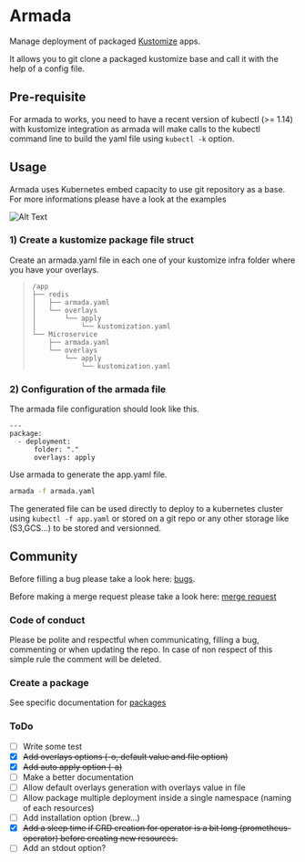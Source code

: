# Armada

Manage deployment of packaged [Kustomize](https://github.com/kubernetes-sigs/kustomize) apps.

It allows you to git clone a packaged kustomize base and call it with the help of a config file.

## Pre-requisite

For armada to works, you need to have a recent version of kubectl (>= 1.14) with kustomize integration as armada will make calls to the kubectl command line to build the yaml file using `kubectl -k` option.

## Usage

Armada uses Kubernetes embed capacity to use git repository as a base. For more informations please have a look at the examples

![Alt Text](https://i.imgur.com/JNoI2MY.gif)

### 1) Create a kustomize package file struct

Create an armada.yaml file in each one of your kustomize infra folder where you have your overlays.

> ```
> /app
> ├── redis
> │   ├── armada.yaml
> │   └── overlays
> │       └── apply
> │           └── kustomization.yaml
> └── Microservice
>     ├── armada.yaml
>     └── overlays
>         └── apply
>             └── kustomization.yaml
> ```

### 2) Configuration of the armada file

The armada file configuration should look like this.

```
--- 
package:
  - deployment:
      folder: "."
      overlays: apply
```

Use armada to generate the app.yaml file.
```bash
armada -f armada.yaml
```

The generated file can be used directly to deploy to a kubernetes cluster using `kubectl -f app.yaml` or stored on a git repo or any other storage like (S3,GCS...) to be stored and versionned.

## Community

Before filling a bug please take a look here: [bugs](docs/bugs.md).

Before making a merge request please take a look here: [merge request](docs/mr.md) 

### Code of conduct 

Please be polite and respectful when communicating, filling a bug, commenting or when updating the repo. In case of non respect of this simple rule the comment will be deleted.

### Create a package

See specific documentation for [packages](docs/packages.md)

### ToDo

 - [ ] Write some test
 - [x] ~~Add overlays options (-o, default value and file option)~~
 - [x] ~~Add auto apply option (-a)~~
 - [ ] Make a better documentation
 - [ ] Allow default overlays generation with overlays value in file
 - [ ] Allow package multiple deployment inside a single namespace (naming of each resources)
 - [ ] Add installation option (brew...)
 - [x] ~~Add a sleep time if CRD creation for operator is a bit long (prometheus-operator) before creating new resources.~~
 - [ ] Add an stdout option?